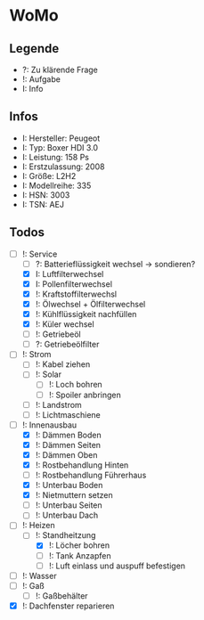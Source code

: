# WoMo

## Legende
- ?: Zu klärende Frage
- !: Aufgabe 
- I: Info

## Infos 
- I: Hersteller: Peugeot
- I: Typ: Boxer HDI 3.0 
- I: Leistung: 158 Ps
- I: Erstzulassung: 2008
- I: Größe: L2H2 
- I: Modellreihe: 335
- I: HSN: 3003
- I: TSN: AEJ

## Todos
- [ ] !: Service
	- [ ] ?: Batterieflüssigkeit wechsel -> sondieren?
	- [X] I: Luftfilterwechsel 
	- [x] I: Pollenfilterwechsel
	- [x] !: Kraftstoffilterwechsl 
	- [x] !: Ölwechsel + Ölfilterwechsel
	- [x] !: Kühlflüssigkeit nachfüllen
    - [x] !: Küler wechsel
  	- [ ] !: Getriebeöl 
  	- [ ] ?: Getriebeölfilter
- [ ] !: Strom 
    - [ ] !: Kabel ziehen
	- [ ] !: Solar
        - [ ] !: Loch bohren
        - [ ] !: Spoiler anbringen
	- [ ] !: Landstrom
	- [ ] !: Lichtmaschiene
- [ ] !: Innenausbau
	- [x] !: Dämmen Boden
	- [x] !: Dämmen Seiten
	- [x] !: Dämmen Oben
	- [x] !: Rostbehandlung Hinten
	- [ ] !: Rostbehandlung Führerhaus
	- [x] !: Unterbau Boden
	- [x] !: Nietmuttern setzen
	- [ ] !: Unterbau Seiten
	- [ ] !: Unterbau Dach
- [ ] !: Heizen
    - [ ] !: Standheitzung
        - [x] !: Löcher bohren
        - [ ] !: Tank Anzapfen
        - [ ] !: Luft einlass und auspuff befestigen
- [ ] !: Wasser
- [ ] !: Gaß
	- [ ] !: Gaßbehälter
- [x] !: Dachfenster reparieren
